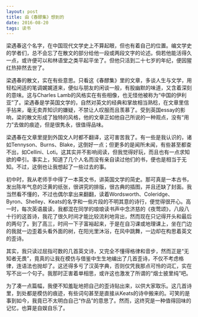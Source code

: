 ```yaml
---
layout: post
title: 由《春醪集》想到的
date: 2016-08-20
tags: 读书
---
```


梁遇春这个名字，在中国现代文学史上不算起眼，但也有着自己的位置。编文学史的学者们，总不会忘了在散文的部分给他一段或两段文字的论述。倘若他能活得久一点，或许便可以和林语堂之类平起平坐了。但他只活到二十七岁的年纪，便因猩红热猝然去世了。

梁遇春的散文，实在有些意思。只看这《春醪集》里的文章，多谈人生与文学，用轻松闲适的笔调娓娓道来，便似与朋友的闲谈一般，有股幽默的味道，又含着深刻的意味。这与Charles Lamb的风格实在有些相像，也无怪他被称为“中国的伊利亚”了。梁遇春是学英国文学的，自然对英文的经典和掌故相当熟稔，在文章里信手拈来，毫无卖弄知识的嫌疑，不禁让人叹服而且羡慕了。受到英国essay的影响，梁的散文形成了独特的风格，他的文章正如他自己所说的一种观点，没有“用力”去做的痕迹，但是很隽永，很值得品味。

梁遇春在文章里提到外国文人时都不翻译，这可害苦我了。有一些是我认识的，诸如Tennyson、Burns、Blake，这倒好一点；但更多的是闻所未闻，有些甚至都查不出，如Cellini、Loti。这其实并不影响阅读，但我觉得好玩，而且也有一点求知欲的牵引。事实上，知道了几个人名而没有亲自读过他们的书，便也是相当于无知。不过，这倒也让我想起了一些过去的事。

初中时，我从老师手中得了一本英文书，讲英国文学的简史。那可真是一本古书，发出陈年气息的泛黄的纸张，很讲究的排版，很古典的插图，并且还缺了封面。我当然看不懂的，不过也偶尔拿出来翻翻，读着Wordsworth、Coleridge、Byron、Shelley、Keats的名字和一些片段的不明其意的诗行，便觉得很开心。高一时，每次英语晨读，我都混在同学的琅琅读书声中念济慈的《夜莺颂》，八段八十行的这首诗，我花了很久时间才能比较流利地背出，然而现在只记得开头和最后的两句了。到了高三，时间一下子富裕起来，于是在自习课或地理课上，坐在门边的我就一边歪着头看外面的树，在阳光里沐浴，在风中跳舞，一边却在构思着英文的歪诗。

其实，我只读过屈指可数的几首英文诗，又完全不懂得格律和音步，然而正是“无知者无畏”，竟真的让我在模仿与借鉴中生生地编出了几首歪诗，不仅不考虑格律，连语法也抛却了。这还得多亏了汉英字典，否则仅凭我那点可怜的词汇，实在写不出一个句子。我那时正害着单相思，或许这也激发了所谓的“烟士披里纯”吧。

为了凑一点篇幅，我便不知羞耻地把自己的歪诗贴出来，以供大家取乐。这几首诗里，到处都是模仿的痕迹，有些词句甚至是直接从Keats的诗中搬来的。可笑的是事到如今，我竟已不太明白自己“作品”的意思了。然而，这终究是一种值得回味的记忆，也算是自娱自乐了。
